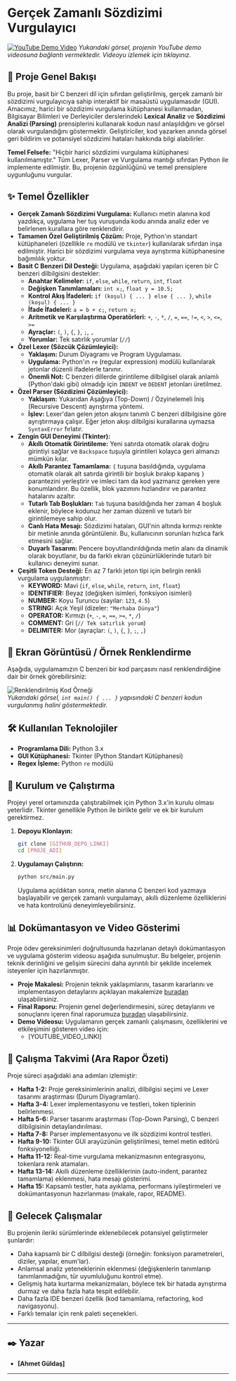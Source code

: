 #  Gerçek Zamanlı Sözdizimi Vurgulayıcı

[![YouTube Demo Video](https://img.youtube.com/vi/9qZDD1aRdTo/0.jpg)](https://www.youtube.com/watch?v=9qZDD1aRdTo) 
*Yukarıdaki görsel, projenin YouTube demo videosuna bağlantı vermektedir. Videoyu izlemek için tıklayınız.*

## 🚀 Proje Genel Bakışı

Bu proje, basit bir C benzeri dil için sıfırdan geliştirilmiş, gerçek zamanlı bir sözdizimi vurgulayıcıya sahip interaktif bir masaüstü uygulamasıdır (GUI). Amacımız, harici bir sözdizimi vurgulama kütüphanesi kullanmadan, Bilgisayar Bilimleri ve Derleyiciler derslerindeki **Lexical Analiz** ve **Sözdizimi Analizi (Parsing)** prensiplerini kullanarak kodun nasıl anlaşıldığını ve görsel olarak vurgulandığını göstermektir. Geliştiriciler, kod yazarken anında görsel geri bildirim ve potansiyel sözdizimi hataları hakkında bilgi alabilirler.

**Temel Felsefe:** "Hiçbir harici sözdizimi vurgulama kütüphanesi kullanılmamıştır." Tüm Lexer, Parser ve Vurgulama mantığı sıfırdan Python ile implemente edilmiştir. Bu, projenin özgünlüğünü ve temel prensiplere uygunluğunu vurgular.

## ✨ Temel Özellikler

* **Gerçek Zamanlı Sözdizimi Vurgulama:** Kullanıcı metin alanına kod yazdıkça, uygulama her tuş vuruşunda kodu anında analiz eder ve belirlenen kurallara göre renklendirir.
* **Tamamen Özel Geliştirilmiş Çözüm:** Proje, Python'ın standart kütüphaneleri (özellikle `re` modülü ve `tkinter`) kullanılarak sıfırdan inşa edilmiştir. Harici bir sözdizimi vurgulama veya ayrıştırma kütüphanesine bağımlılık yoktur.
* **Basit C Benzeri Dil Desteği:** Uygulama, aşağıdaki yapıları içeren bir C benzeri dilbilgisini destekler:
    * **Anahtar Kelimeler:** `if`, `else`, `while`, `return`, `int`, `float`
    * **Değişken Tanımlamaları:** `int x;`, `float y = 10.5;`
    * **Kontrol Akış İfadeleri:** `if (koşul) { ... } else { ... }`, `while (koşul) { ... }`
    * **İfade İfadeleri:** `a = b + c;`, `return x;`
    * **Aritmetik ve Karşılaştırma Operatörleri:** `+`, `-`, `*`, `/`, `=`, `==`, `!=`, `<`, `>`, `<=`, `>=`
    * **Ayraçlar:** `(`, `)`, `{`, `}`, `;`, `,`
    * **Yorumlar:** Tek satırlık yorumlar (`//`)
* **Özel Lexer (Sözcük Çözümleyici):**
    * **Yaklaşım:** Durum Diyagramı ve Program Uygulaması.
    * **Uygulama:** Python'ın `re` (regular expression) modülü kullanılarak jetonlar düzenli ifadelerle tanınır.
    * **Önemli Not:** C benzeri dillerde girintileme dilbilgisel olarak anlamlı (Python'daki gibi) olmadığı için `INDENT` ve `DEDENT` jetonları üretilmez.
* **Özel Parser (Sözdizimi Çözümleyici):**
    * **Yaklaşım:** Yukarıdan Aşağıya (Top-Down) / Özyinelemeli İniş (Recursive Descent) ayrıştırma yöntemi.
    * **İşlev:** Lexer'dan gelen jeton akışını tanımlı C benzeri dilbilgisine göre ayrıştırmaya çalışır. Eğer jeton akışı dilbilgisi kurallarına uymazsa `SyntaxError` fırlatır.
* **Zengin GUI Deneyimi (Tkinter):**
    * **Akıllı Otomatik Girintileme:** Yeni satırda otomatik olarak doğru girintiyi sağlar ve `Backspace` tuşuyla girintileri kolayca geri almanızı mümkün kılar.
    * **Akıllı Parantez Tamamlama:** `{` tuşuna basıldığında, uygulama otomatik olarak alt satırda girintili bir boşluk bırakıp kapanış `}` parantezini yerleştirir ve imleci tam da kod yazmanız gereken yere konumlandırır. Bu özellik, blok yazımını hızlandırır ve parantez hatalarını azaltır.
    * **Tutarlı Tab Boşlukları:** `Tab` tuşuna basıldığında her zaman 4 boşluk eklenir, böylece kodunuz her zaman düzenli ve tutarlı bir girintilemeye sahip olur.
    * **Canlı Hata Mesajı:** Sözdizimi hataları, GUI'nin altında kırmızı renkte bir metinle anında görüntülenir. Bu, kullanıcının sorunları hızlıca fark etmesini sağlar.
    * **Duyarlı Tasarım:** Pencere boyutlandırıldığında metin alanı da dinamik olarak boyutlanır, bu da farklı ekran çözünürlüklerinde tutarlı bir kullanıcı deneyimi sunar.
* **Çeşitli Token Desteği:** En az 7 farklı jeton tipi için belirgin renkli vurgulama uygulanmıştır:
    * **KEYWORD:** Mavi (`if`, `else`, `while`, `return`, `int`, `float`)
    * **IDENTIFIER:** Beyaz (değişken isimleri, fonksiyon isimleri)
    * **NUMBER:** Koyu Turuncu (sayılar: `123`, `4.5`)
    * **STRING:** Açık Yeşil (dizeler: `"Merhaba Dünya"`)
    * **OPERATOR:** Kırmızı (`+`, `-`, `=`, `==`, `>=`, `*`, `/`)
    * **COMMENT:** Gri (`// Tek satırlık yorum`)
    * **DELIMITER:** Mor (ayraçlar: `(`, `)`, `{`, `}`, `;`, `,`)

## 📸 Ekran Görüntüsü / Örnek Renklendirme

Aşağıda, uygulamamızın C benzeri bir kod parçasını nasıl renklendirdiğine dair bir örnek görebilirsiniz:

![Renklendirilmiş Kod Örneği](src/ornek_fotograf.png)  
*Yukarıdaki görsel, `int main() { ... }` yapısındaki C benzeri kodun vurgulanmış halini göstermektedir.*

## 🛠️ Kullanılan Teknolojiler

* **Programlama Dili:** Python 3.x
* **GUI Kütüphanesi:** Tkinter (Python Standart Kütüphanesi)
* **Regex İşleme:** Python `re` modülü

## 🚀 Kurulum ve Çalıştırma

Projeyi yerel ortamınızda çalıştırabilmek için Python 3.x'in kurulu olması yeterlidir. Tkinter genellikle Python ile birlikte gelir ve ek bir kurulum gerektirmez.

1.  **Depoyu Klonlayın:**
    ```bash
    git clone [GITHUB_DEPO_LINKI]
    cd [PROJE_ADI]
    ```
2.  **Uygulamayı Çalıştırın:**
    ```bash
    python src/main.py
    ```
    Uygulama açıldıktan sonra, metin alanına C benzeri kod yazmaya başlayabilir ve gerçek zamanlı vurgulamayı, akıllı düzenleme özelliklerini ve hata kontrolünü deneyimleyebilirsiniz.

## 📊 Dokümantasyon ve Video Gösterimi

Proje ödev gereksinimleri doğrultusunda hazırlanan detaylı dokümantasyon ve uygulama gösterim videosu aşağıda sunulmuştur. Bu belgeler, projenin teknik derinliğini ve gelişim sürecini daha ayrıntılı bir şekilde incelemek isteyenler için hazırlanmıştır.

* **Proje Makalesi:** Projenin teknik yaklaşımlarını, tasarım kararlarını ve implementasyon detaylarını açıklayan makalemize [buradan](./docs/makale.md) ulaşabilirsiniz.
* **Final Raporu:** Projenin genel değerlendirmesini, süreç detaylarını ve sonuçlarını içeren final raporumuza [buradan](./docs/final_raporu.md) ulaşabilirsiniz.
* **Demo Videosu:** Uygulamanın gerçek zamanlı çalışmasını, özelliklerini ve etkileşimini gösteren video için:
    * [YOUTUBE_VIDEO_LINKI]

## 📝 Çalışma Takvimi (Ara Rapor Özeti)

Proje süreci aşağıdaki ana adımları izlemiştir:

* **Hafta 1-2:** Proje gereksinimlerinin analizi, dilbilgisi seçimi ve Lexer tasarımı araştırması (Durum Diyagramları).
* **Hafta 3-4:** Lexer implementasyonu ve testleri, token tiplerinin belirlenmesi.
* **Hafta 5-6:** Parser tasarımı araştırması (Top-Down Parsing), C benzeri dilbilgisinin detaylandırılması.
* **Hafta 7-8:** Parser implementasyonu ve ilk sözdizimi kontrol testleri.
* **Hafta 9-10:** Tkinter GUI arayüzünün geliştirilmesi, temel metin editörü fonksiyonelliği.
* **Hafta 11-12:** Real-time vurgulama mekanizmasının entegrasyonu, tokenlara renk atamaları.
* **Hafta 13-14:** Akıllı düzenleme özelliklerinin (auto-indent, parantez tamamlama) eklenmesi, hata mesajı gösterimi.
* **Hafta 15:** Kapsamlı testler, hata ayıklama, performans iyileştirmeleri ve dokümantasyonun hazırlanması (makale, rapor, README).

## 🔮 Gelecek Çalışmalar

Bu projenin ileriki sürümlerinde eklenebilecek potansiyel geliştirmeler şunlardır:

* Daha kapsamlı bir C dilbilgisi desteği (örneğin: fonksiyon parametreleri, diziler, yapılar, enum'lar).
* Anlamsal analiz yeteneklerinin eklenmesi (değişkenlerin tanımlanıp tanımlanmadığını, tür uyumluluğunu kontrol etme).
* Gelişmiş hata kurtarma mekanizmaları, böylece tek bir hatada ayrıştırma durmaz ve daha fazla hata tespit edilebilir.
* Daha fazla IDE benzeri özellik (kod tamamlama, refactoring, kod navigasyonu).
* Farklı temalar için renk paleti seçenekleri.

---

## ✒️ Yazar

* **[Ahmet Güldaş]**


---